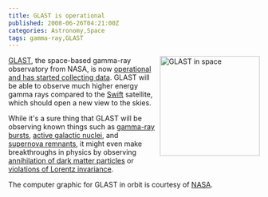 ```yaml
---
title: GLAST is operational
published: 2008-06-26T04:21:00Z
categories: Astronomy,Space
tags: gamma-ray,GLAST
---
```


<a onblur="try {parent.deselectBloggerImageGracefully();} catch(e) {}" href="http://www.nasa.gov/mission_pages/GLAST/multimedia/beauty_stills.html"><img style="float:right; margin:0 0 10px 10px;cursor:pointer; cursor:hand;width: 200px;" src="http://www.nasa.gov/images/content/230239main_glast-hires_sm.jpg" border="0" alt="GLAST in space" /></a>

<p>
<a href="http://glast.gsfc.nasa.gov/">GLAST</a>, the space-based gamma-ray observatory from NASA, is now <a href="http://wiki.nasa.gov:80/cm/blog/GLAST/posts/post_1214450160590.html">operational and has started collecting data</a>.  GLAST will be able to observe much higher energy gamma rays compared to the <a href="http://heasarc.nasa.gov/docs/swift/swiftsc.html">Swift</a> satellite, which should open a new view to the skies.
</p>

<p>
While it's a sure thing that GLAST will be observing known things such as <a href="http://glast.gsfc.nasa.gov/public/science/grbs.html">gamma-ray bursts</a>, <a href="http://glast.gsfc.nasa.gov/public/science/agn.html">active galactic nuclei</a>, and <a href="http://adsabs.harvard.edu/abs/2006AAS...20915308F">supernova remnants</a>, it might even make breakthroughs in physics by observing <a href="http://dorigo.wordpress.com/2008/05/23/simona-murgia-dark-matter-searches-with-glast/">annihilation of dark matter particles</a> or <a href="http://www.physicspost.com/science-article-129.html">violations of Lorentz invariance</a>.
</p>

<p>
The computer graphic for GLAST in orbit is courtesy of <a href="http://www.nasa.gov/mission_pages/GLAST/multimedia/beauty_stills.html">NASA</a>.
</p>

